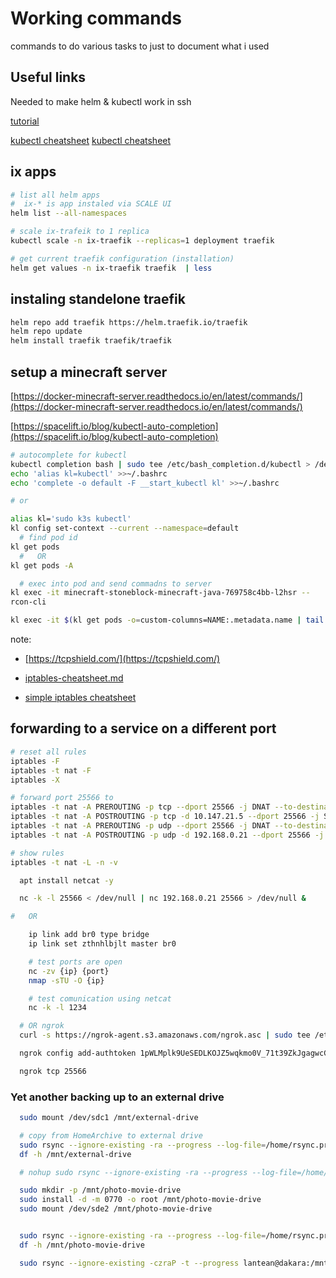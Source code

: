 # Working commands

commands to do various tasks to just to document what i used

## Useful links

Needed to make helm & kubectl work in ssh

[tutorial](https://www.reddit.com/r/truenas/comments/wqzkqq/scale_how_i_run_helm_and_kubectl_from_the_command/)

[kubectl cheatsheet](https://kubernetes.io/docs/reference/kubectl/cheatsheet/#kubectl-context-and-configuration)
[kubectl cheatsheet](https://kubernetes.io/docs/reference/kubectl/cheatsheet/)

## ix apps

```BASH
# list all helm apps
#  ix-* is app instaled via SCALE UI
helm list --all-namespaces 
```

```BASH
# scale ix-trafeik to 1 replica
kubectl scale -n ix-traefik --replicas=1 deployment traefik

# get current traefik configuration (installation)
helm get values -n ix-traefik traefik  | less
```

## instaling standelone traefik

```BASH
helm repo add traefik https://helm.traefik.io/traefik
helm repo update
helm install traefik traefik/traefik
```

## setup a minecraft server

[https://docker-minecraft-server.readthedocs.io/en/latest/commands/](https://docker-minecraft-server.readthedocs.io/en/latest/commands/)

[https://spacelift.io/blog/kubectl-auto-completion](https://spacelift.io/blog/kubectl-auto-completion)

```BASH
# autocomplete for kubectl
kubectl completion bash | sudo tee /etc/bash_completion.d/kubectl > /dev/null
echo 'alias kl=kubectl' >>~/.bashrc
echo 'complete -o default -F __start_kubectl kl' >>~/.bashrc

# or 

alias kl='sudo k3s kubectl'
kl config set-context --current --namespace=default
  # find pod id   
kl get pods
  #   OR
kl get pods -A

  # exec into pod and send commadns to server
kl exec -it minecraft-stoneblock-minecraft-java-769758c4bb-l2hsr -- 
rcon-cli

kl exec -it $(kl get pods -o=custom-columns=NAME:.metadata.name | tail -1) -- /bin/bash
```

note:

- [https://tcpshield.com/](https://tcpshield.com/)

- [iptables-cheatsheet.md](https://gist.github.com/egernst/2c39c6125d916f8caa0a9d3bf421767a)
- [simple iptables cheatsheet](https://andreafortuna.org/2019/05/08/iptables-a-simple-cheatsheet/)

## forwarding to a service on a different port

```BASH
# reset all rules
iptables -F
iptables -t nat -F
iptables -X

# forward port 25566 to
iptables -t nat -A PREROUTING -p tcp --dport 25566 -j DNAT --to-destination 192.168.0.21:25566
iptables -t nat -A POSTROUTING -p tcp -d 10.147.21.5 --dport 25566 -j SNAT --to-source 10.147.21.5
iptables -t nat -A PREROUTING -p udp --dport 25566 -j DNAT --to-destination 192.168.0.21:25566
iptables -t nat -A POSTROUTING -p udp -d 192.168.0.21 --dport 25566 -j SNAT --to-source 10.147.21.1

# show rules
iptables -t nat -L -n -v
```

```BASH
  apt install netcat -y

  nc -k -l 25566 < /dev/null | nc 192.168.0.21 25566 > /dev/null &

#   OR

    ip link add br0 type bridge
    ip link set zthnhlbjlt master br0

    # test ports are open
    nc -zv {ip} {port}
    nmap -sTU -O {ip}

    # test comunication using netcat
    nc -k -l 1234
```

```BASH
  # OR ngrok
  curl -s https://ngrok-agent.s3.amazonaws.com/ngrok.asc | sudo tee /etc/apt/trusted.gpg.d/ngrok.asc >/dev/null && echo "deb https://ngrok-agent.s3.amazonaws.com buster main" | sudo tee /etc/apt/sources.list.d/ngrok.list && sudo apt update && sudo apt install ngrok

  ngrok config add-authtoken 1pWLMplk9UeSEDLKOJZ5wqkmo0V_71t39ZkJgagwcG5ZokvAt

  ngrok tcp 25566
```

### Yet another backing up to an external drive

```BASH
  sudo mount /dev/sdc1 /mnt/external-drive

  # copy from HomeArchive to external drive
  sudo rsync --ignore-existing -ra --progress --log-file=/home/rsync.progress.log /mnt/HomeArchive/HomeArchiveData/Vašek/ /mnt/external-drive/_zaloha\ NAS/Vašek/
  df -h /mnt/external-drive

  # nohup sudo rsync --ignore-existing -ra --progress --log-file=/home/rsync.progress.log /mnt/HomeArchive/Archive/ /mnt/external-drive/_zaloha NAS &

  sudo mkdir -p /mnt/photo-movie-drive
  sudo install -d -m 0770 -o root /mnt/photo-movie-drive
  sudo mount /dev/sde2 /mnt/photo-movie-drive


  sudo rsync --ignore-existing -ra --progress --log-file=/home/rsync.progress.log /mnt/HomeArchive/HomeArchiveData/Vašek/ /mnt/photo-movie-drive/3TB Data-Filmy-Foto
  df -h /mnt/photo-movie-drive

  sudo rsync --ignore-existing -czraP -t --progress lantean@dakara:/mnt/HomeArchive/HomeArchiveData/Daniel/* /mnt/e/Daniel/
```
